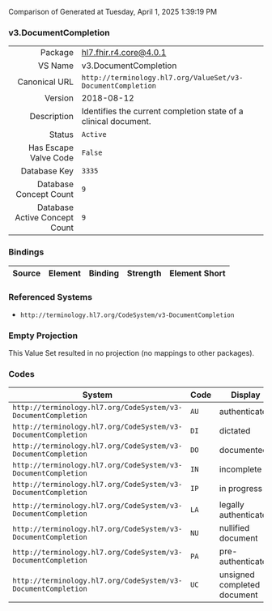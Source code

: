 Comparison of 
Generated at Tuesday, April 1, 2025 1:39:19 PM

### v3.DocumentCompletion

|      |     |
| ---: | --- |
| Package | hl7.fhir.r4.core@4.0.1 |
| VS Name | v3.DocumentCompletion |
| Canonical URL | `http://terminology.hl7.org/ValueSet/v3-DocumentCompletion` |
| Version | 2018-08-12 |
| Description | Identifies the current completion state of a clinical document. |
| Status | `Active` |
| Has Escape Valve Code | `False` |
| Database Key | `3335` |
| Database Concept Count | `9` |
| Database Active Concept Count | `9` |
### Bindings

| Source | Element | Binding | Strength | Element Short |
| ------ | ------- | ------- | -------- | ------------- |

### Referenced Systems

* `http://terminology.hl7.org/CodeSystem/v3-DocumentCompletion`
### Empty Projection

This Value Set resulted in no projection (no mappings to other packages).

### Codes

| System | Code | Display |
| ------ | ---- | ------- |
| `http://terminology.hl7.org/CodeSystem/v3-DocumentCompletion` | `AU` | authenticated |
| `http://terminology.hl7.org/CodeSystem/v3-DocumentCompletion` | `DI` | dictated |
| `http://terminology.hl7.org/CodeSystem/v3-DocumentCompletion` | `DO` | documented |
| `http://terminology.hl7.org/CodeSystem/v3-DocumentCompletion` | `IN` | incomplete |
| `http://terminology.hl7.org/CodeSystem/v3-DocumentCompletion` | `IP` | in progress |
| `http://terminology.hl7.org/CodeSystem/v3-DocumentCompletion` | `LA` | legally authenticated |
| `http://terminology.hl7.org/CodeSystem/v3-DocumentCompletion` | `NU` | nullified document |
| `http://terminology.hl7.org/CodeSystem/v3-DocumentCompletion` | `PA` | pre-authenticated |
| `http://terminology.hl7.org/CodeSystem/v3-DocumentCompletion` | `UC` | unsigned completed document |
